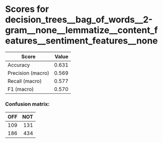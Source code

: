 # Scores for decision_trees__bag_of_words__2-gram__none__lemmatize__content_features__sentiment_features__none
|      Score      |Value|
|-----------------|----:|
|Accuracy         |0.631|
|Precision (macro)|0.569|
|Recall (macro)   |0.577|
|F1 (macro)       |0.570|

### Confusion matrix:
|OFF|NOT|
|--:|--:|
|109|131|
|186|434|
